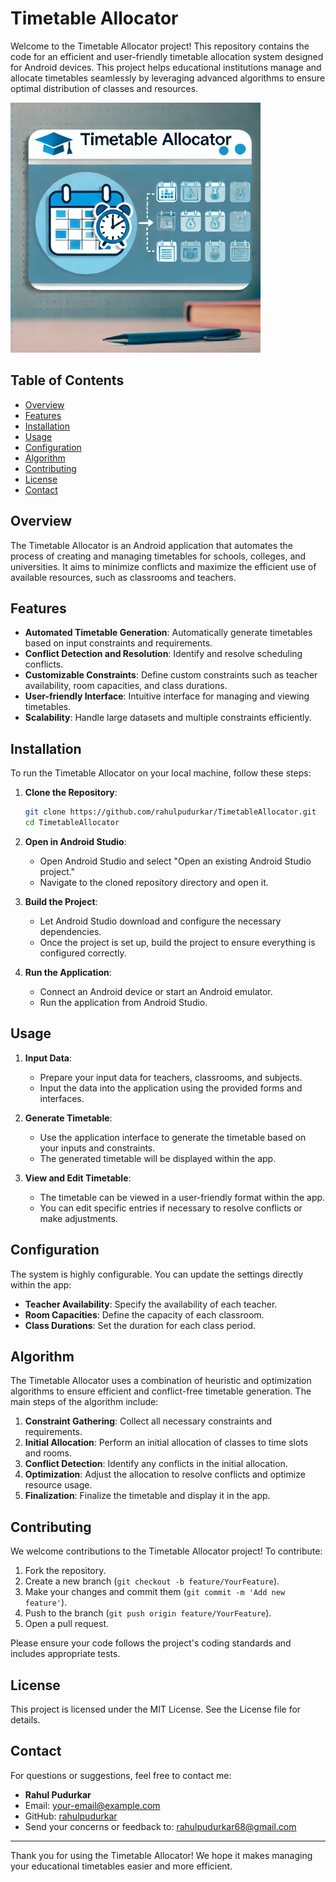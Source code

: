 # Timetable Allocator

Welcome to the Timetable Allocator project! This repository contains the code for an efficient and user-friendly timetable allocation system designed for Android devices. This project helps educational institutions manage and allocate timetables seamlessly by leveraging advanced algorithms to ensure optimal distribution of classes and resources.

<img src="Thumbnail.png" alt="Timetable Allocator" width="400" height="400">

## Table of Contents
- [Overview](#overview)
- [Features](#features)
- [Installation](#installation)
- [Usage](#usage)
- [Configuration](#configuration)
- [Algorithm](#algorithm)
- [Contributing](#contributing)
- [License](#license)
- [Contact](#contact)

## Overview

The Timetable Allocator is an Android application that automates the process of creating and managing timetables for schools, colleges, and universities. It aims to minimize conflicts and maximize the efficient use of available resources, such as classrooms and teachers.

## Features

- **Automated Timetable Generation**: Automatically generate timetables based on input constraints and requirements.
- **Conflict Detection and Resolution**: Identify and resolve scheduling conflicts.
- **Customizable Constraints**: Define custom constraints such as teacher availability, room capacities, and class durations.
- **User-friendly Interface**: Intuitive interface for managing and viewing timetables.
- **Scalability**: Handle large datasets and multiple constraints efficiently.

## Installation

To run the Timetable Allocator on your local machine, follow these steps:

1. **Clone the Repository**:
   ```bash
   git clone https://github.com/rahulpudurkar/TimetableAllocator.git
   cd TimetableAllocator
   ```

2. **Open in Android Studio**:
   - Open Android Studio and select "Open an existing Android Studio project."
   - Navigate to the cloned repository directory and open it.

3. **Build the Project**:
   - Let Android Studio download and configure the necessary dependencies.
   - Once the project is set up, build the project to ensure everything is configured correctly.

4. **Run the Application**:
   - Connect an Android device or start an Android emulator.
   - Run the application from Android Studio.

## Usage

1. **Input Data**:
   - Prepare your input data for teachers, classrooms, and subjects.
   - Input the data into the application using the provided forms and interfaces.

2. **Generate Timetable**:
   - Use the application interface to generate the timetable based on your inputs and constraints.
   - The generated timetable will be displayed within the app.

3. **View and Edit Timetable**:
   - The timetable can be viewed in a user-friendly format within the app.
   - You can edit specific entries if necessary to resolve conflicts or make adjustments.

## Configuration

The system is highly configurable. You can update the settings directly within the app:

- **Teacher Availability**: Specify the availability of each teacher.
- **Room Capacities**: Define the capacity of each classroom.
- **Class Durations**: Set the duration for each class period.

## Algorithm

The Timetable Allocator uses a combination of heuristic and optimization algorithms to ensure efficient and conflict-free timetable generation. The main steps of the algorithm include:

1. **Constraint Gathering**: Collect all necessary constraints and requirements.
2. **Initial Allocation**: Perform an initial allocation of classes to time slots and rooms.
3. **Conflict Detection**: Identify any conflicts in the initial allocation.
4. **Optimization**: Adjust the allocation to resolve conflicts and optimize resource usage.
5. **Finalization**: Finalize the timetable and display it in the app.

## Contributing

We welcome contributions to the Timetable Allocator project! To contribute:

1. Fork the repository.
2. Create a new branch (`git checkout -b feature/YourFeature`).
3. Make your changes and commit them (`git commit -m 'Add new feature'`).
4. Push to the branch (`git push origin feature/YourFeature`).
5. Open a pull request.

Please ensure your code follows the project's coding standards and includes appropriate tests.

## License

This project is licensed under the MIT License. See the License file for details.

## Contact

For questions or suggestions, feel free to contact me:

- **Rahul Pudurkar**
- Email: [your-email@example.com](mailto:your-email@example.com)
- GitHub: [rahulpudurkar](https://github.com/rahulpudurkar)
- Send your concerns or feedback to: rahulpudurkar68@gmail.com

---

Thank you for using the Timetable Allocator! We hope it makes managing your educational timetables easier and more efficient.
